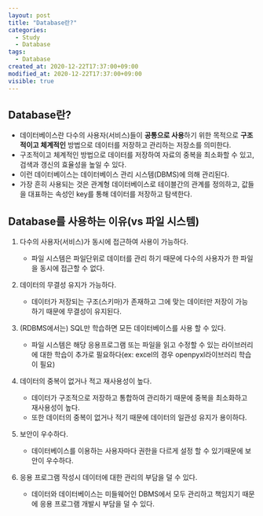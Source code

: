 ```yaml
---
layout: post
title: "Database란?"
categories:
  - Study
  - Database
tags:
  - Database
created_at: 2020-12-22T17:37:00+09:00
modified_at: 2020-12-22T17:37:00+09:00
visible: true
---
```


## Database란?
* 데이터베이스란 다수의 사용자(서비스)들이 **공통으로 사용**하기 위한 목적으로 **구조적이고 체계적인** 방법으로 데이터를 저장하고 관리하는 저장소를 의미한다.
* 구조적이고 체계적인 방법으로 데이터를 저장하여 자료의 중복을 최소화할 수 있고, 검색과 갱신의 효율성을 높일 수 있다.
* 이런 데이터베이스는 데이터베이스 관리 시스템(DBMS)에 의해 관리된다.
* 가장 흔히 사용되는 것은 관계형 데이터베이스로 테이블간의 관계를 정의하고, 값들을 대표하는 속성인 key를 통해 데이터를 저장하고 탐색한다.



## Database를 사용하는 이유(vs 파일 시스템)
1. 다수의 사용자(서비스)가 동시에 접근하여 사용이 가능하다.
   * 파일 시스템은 파일단위로 데이터를 관리 하기 때문에 다수의 사용자가 한 파일을 동시에 접근할 수 없다.
2. 데이터의 무결성 유지가 가능하다.
   * 데이터가 저장되는 구조(스키마)가 존재하고 그에 맞는 데이터만 저장이 가능 하기 때문에 무결성이 유지된다.
3. (RDBMS에서는) SQL만 학습하면 모든 데이터베이스를 사용 할 수 있다.
   * 파일 시스템은 해당 응용프로그램 또는 파일을 읽고 수정할 수 있는 라이브러리에 대한 학습이 추가로 필요하다(ex: excel의 경우 openpyxl라이브러리 학습이 필요)
4. 데이터의 중복이 없거나 적고 재사용성이 높다.
   * 데이터가 구조적으로 저장하고 통합하여 관리하기 때문에 중복을 최소화하고 재사용성이 높다.
   * 또한 데이터의 중복이 없거나 적기 때문에 데이터의 일관성 유지가 용이하다.
5. 보안이 우수하다.
   * 데이터베이스를 이용하는 사용자마다 권한을 다르게 설정 할 수 있기때문에 보안이 우수하다.

6. 응용 프로그램 작성시 데이터에 대한 관리의 부담을 덜 수 있다.
   * 데이터와 데이터베이스는 미들웨어인 DBMS에서 모두 관리하고 책임지기 때문에 응용 프로그램 개발시 부담을 덜 수 있다.